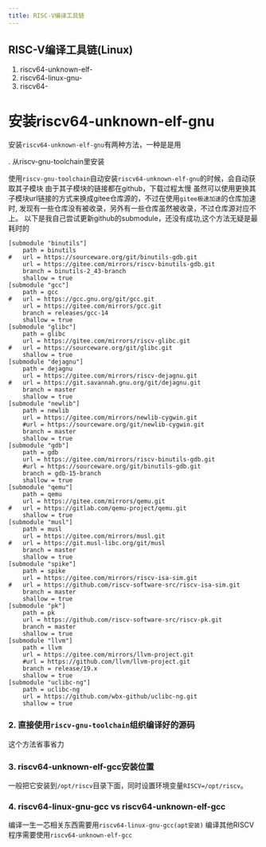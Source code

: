 ```yaml
---
title: RISC-V编译工具链
---
```



## RISC-V编译工具链(Linux)

1. riscv64-unknown-elf-
2. riscv64-linux-gnu-
3. riscv64-


# 安装riscv64-unknown-elf-gnu

安装`riscv64-unknown-elf-gnu`有两种方法，一种是是用

. 从riscv-gnu-toolchain里安装

使用`riscv-gnu-toolchain`自动安装`riscv64-unknown-elf-gnu`的时候，会自动获取其子模块
由于其子模块的链接都在github，下载过程太慢
虽然可以使用更换其子模块url链接的方式来换成gitee仓库源的，不过在使用`gitee极速加速`的仓库加速时, 发现有一些仓库没有被收录，另外有一些仓库虽然被收录，不过仓库源对应不上。
以下是我自己尝试更新github的submodule，还没有成功,这个方法无疑是最耗时的

``` shell
[submodule "binutils"]
	path = binutils
#	url = https://sourceware.org/git/binutils-gdb.git
	url = https://gitee.com/mirrors/riscv-binutils-gdb.git
	branch = binutils-2_43-branch
	shallow = true
[submodule "gcc"]
	path = gcc
#	url = https://gcc.gnu.org/git/gcc.git
	url = https://gitee.com/mirrors/gcc.git
	branch = releases/gcc-14
	shallow = true
[submodule "glibc"]
	path = glibc
	url = https://gitee.com/mirrors/riscv-glibc.git
#	url = https://sourceware.org/git/glibc.git
	shallow = true
[submodule "dejagnu"]
	path = dejagnu
	url = https://gitee.com/mirrors/riscv-dejagnu.git
#	url = https://git.savannah.gnu.org/git/dejagnu.git
	branch = master
	shallow = true
[submodule "newlib"]
	path = newlib
	url = https://gitee.com/mirrors/newlib-cygwin.git
	#url = https://sourceware.org/git/newlib-cygwin.git
	branch = master
	shallow = true
[submodule "gdb"]
	path = gdb
	url = https://gitee.com/mirrors/riscv-binutils-gdb.git
	#url = https://sourceware.org/git/binutils-gdb.git
	branch = gdb-15-branch
	shallow = true
[submodule "qemu"]
	path = qemu
	url = https://gitee.com/mirrors/qemu.git
#	url = https://gitlab.com/qemu-project/qemu.git
	shallow = true
[submodule "musl"]
	path = musl
	url = https://gitee.com/mirrors/musl.git
#	url = https://git.musl-libc.org/git/musl
	branch = master
	shallow = true
[submodule "spike"]
	path = spike
	url = https://gitee.com/mirrors/riscv-isa-sim.git
#	url = https://github.com/riscv-software-src/riscv-isa-sim.git
	branch = master
	shallow = true
[submodule "pk"]
	path = pk
	url = https://github.com/riscv-software-src/riscv-pk.git
	branch = master
	shallow = true
[submodule "llvm"]
	path = llvm
	url = https://gitee.com/mirrors/llvm-project.git
	#url = https://github.com/llvm/llvm-project.git
	branch = release/19.x
	shallow = true
[submodule "uclibc-ng"]
	path = uclibc-ng
	url = https://github.com/wbx-github/uclibc-ng.git
	shallow = true

```

### 2. 直接使用`riscv-gnu-toolchain`组织编译好的源码
这个方法省事省力

### 3. riscv64-unknown-elf-gcc安装位置
一般把它安装到`/opt/riscv`目录下面，同时设置环境变量`RISCV=/opt/riscv`。


### 4. riscv64-linux-gnu-gcc vs riscv64-unknown-elf-gcc

编译一生一芯相关东西需要用`riscv64-linux-gnu-gcc(apt安装)`
编译其他RISCV程序需要使用`riscv64-unknown-elf-gcc`


